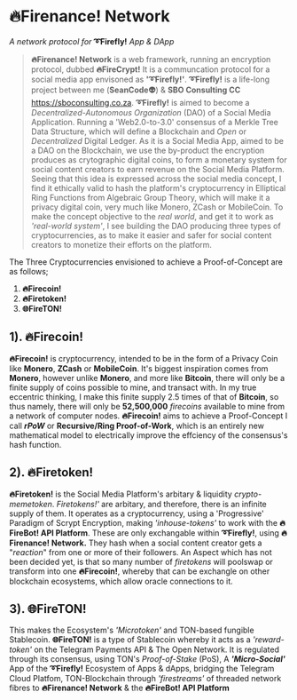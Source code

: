 # 🔥Firenance! Network 
*A network protocol for* **➰Firefly!** *App & DApp*  

> **🔥Firenance! Network** is a web framework, running an encryption protocol, dubbed **🔥FireCrypt!** It is a communcation protocol for a
social media app envisoned as **'➰Firefly!'**. **➰Firefly!** is a life-long project between me (**SeanCode👽**) & **SBO Consulting CC** 
https://sboconsulting.co.za. **➰Firefly!** is aimed to become a *Decentralized-Autonomous Organization* (DAO) of a Social Media Application. Running
a 'Web2.0-to-3.0' consensus of a Merkle Tree Data Structure, which will define a Blockchain and *Open* or *Decentralized* Digital Ledger. As it is
a Social Media App, aimed to be a DAO on the Blockchain, we use the by-product the encryption produces as crytographic digital coins, to form a monetary 
system for social content creators to earn revenue on the Social Media Platform. Seeing that this idea is expressed across the social media concept,
I find it ethically valid to hash the platform's cryptocurrency in Elliptical Ring Functions from Algebraic Group Theory, which will make it a privacy
digital coin, very much like Monero, ZCash or MobileCoin. To make the concept objective to the *real world*, and get it to work as *'real-world system'*,
I see building the DAO producing three types of cryptocurrencies, as to make it easier and safer for social content creators to monetize their efforts
on the platform. 

The Three Cryptocurrencies envisioned to achieve a Proof-of-Concept are as follows;

1. **🔥Firecoin!**
2. **🔥Firetoken!**
3. **🌐FireTON!**

## 1). 🔥Firecoin!

**🔥Firecoin!** is cryptocurrency, intended to be in the form of a Privacy Coin like **Monero**, **ZCash** or **MobileCoin**. It's biggest inspiration comes
from **Monero**, however unlike **Monero**, and more like **Bitcoin**, there will only be a finite supply of coins possible to mine, and transact with.
In my true eccentric thinking, I make this finite supply 2.5 times of that of **Bitcoin**, so thus namely, there will only be **52,500,000** *firecoins*
available to mine from a network of computer nodes. **🔥Firecoin!** aims to achieve a Proof-Concept I call ***rPoW*** or **Recursive/Ring Proof-of-Work**,
which is an entirely new mathematical model to electrically improve the effciency of the consensus's hash function. 

## 2). 🔥Firetoken!

**🔥Firetoken!** is the Social Media Platform's arbitary & liquidity *crypto-memetoken*. *Firetokens!'* are arbitary, and therefore, there is an infinite supply of them.
It operates as a cryptocurrency, using a 'Progressive' Paradigm of Scrypt Encryption, making *'inhouse-tokens'* to work with the **🔥FireBot! API Platform**.
These are only exchangable within **➰Firefly!**, using **🔥Firenance! Network.** They hash when a social content creator gets a "*reaction*" from one or more of their followers. An Aspect which has not been decided yet, is that so many number of *firetokens* will poolswap or transform into one **🔥Firecoin!**, whereby that can be exchangle on other blockchain ecosystems, which allow oracle connections to it.   

## 3). 🌐FireTON!

This makes the Ecosystem's *'Microtoken'* and TON-based fungible Stablecoin. **🌐FireTON!** is a type of Stablecoin whereby it acts as a *'reward-token'* 
on the Telegram Payments API & The Open Network. It is regulated through its consensus, using TON's *Proof-of-Stake* (PoS), 
A ***'Micro-Social'*** App of the **➰Firefly!** Ecosystem of Apps & dApps, bridging the Telegram Cloud Platfom, TON-Blockchain through *'firestreams'* 
of threaded network fibres to **🔥Firenance! Network** & the **🔥FireBot! API Platform**
